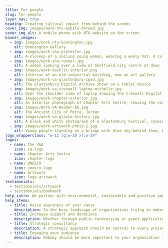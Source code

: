 ```yaml
---
title: For people
slug: for-people
layer_nav: true
heading: Creating cultural impact from behind the scenes
cover_img: images/work-ntu-mobile-thread.jpg
cover_img_alt: A mobile phone with NTU website on the screen
banner_images:
  - img: images/work-ntu-bonnington.jpg
    alt: Bonnington Gallery
  - img: images/work-shu-protestor.jpg
    alt: A closeup of a smiling young woman, wearing a wooly hat. A colourful is visible in the background
  - img: images/work-shu-runner.jpg
    alt: A woman looking over a view of Sheffield city centre at dawn
  - img: images/work-backlit-interior.png
    alt: Interior of an old industrial building, now an art gallery
  - img: images/work-va-glastonbury-ipad.jpg
    alt: The Glastonbury Digital Archive shown on a tablet device
  - img: images/work-va-creswell-laptop-michelle.jpg
    alt: Over the shoulder view of laptop showing the Creswell Digital Photography Archive
  - img: images/work-chapter-exterior.jpg
    alt: An exterior photograph of Chapter Arts Centre, showing the community garden
  - img: images/Work-VA-Header-BG.jpg
    alt: The Ancient City of Petra, Jordan
  - img: images/work-va-glasto-history.jpg
    alt: A black and white photograph of a Glastonbury Festival, showing festival goers walking through mud
  - img: images/work-artswork-photo-2.jpg
    alt: Young people standing on a bridge with blue sky behind them, holding up a pair of trousers and throwing a world globe in the air.
logo_wrapperclass: "w-12 lg:w-20 xl:w-24"
logos:
  - name: The V&A
    icon: va-logo
  - name: Chapter Arts Centre
    icon: chapter-logo
  - name: UNESCO
    icon: unesco-logo
  - name: Artswork
    icon: logo-artswork
testimonials:
  - testimonials/artswork
  - testimonials/bookmark
help_intro: We partner with environmental, sustainable and positive impact organisations, helping them to realise their vision through brand strategies and digital activities.
help_items:
  - title: Raise awareness of your cause
    description: In the busy landscape of organisations trying to embed real change, it can be difficult to clearly communicate the challenge being faced whilst engaging others to support the issues and take action. Simplifying content and creating clear user journeys help to clarify your work and gain backing from target audiences.
  - title: Increase support and donations
    description: Whether through public fundraising or grant applications, in many cases none of the work you do can happen without securing funding or public support/donations.
  - title: Strategic consultancy
    description: A strategic approach should be central to every project because, if your project is not meeting organisational goals, it is not worth doing. Taking time to understand your objectives, audiences and opportunities will help to plan and deliver a highly effective end product.
  - title: Engaging your audience
    description: Nobody should be more important to your organisation than your audience. Our process endeavours to align the goals of your audience members with the objectives of your organisation.
---
```


